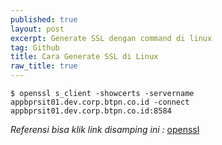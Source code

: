 ```yaml
---
published: true
layout: post
excerpt: Generate SSL dengan command di linux
tag: Github
title: Cara Generate SSL di Linux
raw_title: true
---
```

```
$ openssl s_client -showcerts -servername appbprsit01.dev.corp.btpn.co.id -connect appbprsit01.dev.corp.btpn.co.id:8584
```
*Referensi bisa klik link disamping ini :* <a href="https://www.freecodecamp.org/news/openssl-command-cheatsheet-b441be1e8c4a/" 				
     title="openssl">openssl</a>
